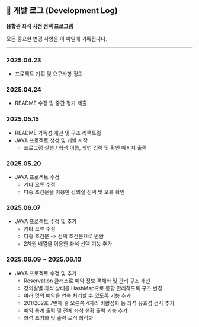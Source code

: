 ## 📅 개발 로그 (Development Log)

**융합관 좌석 사전 선택 프로그램**

모든 중요한 변경 사항은 이 파일에 기록됩니다.

---
### 2025.04.23
- 프로젝트 기획 및 요구사항 정의

### 2025.04.24
- README 수정 및 중간 평가 제출

### 2025.05.15
- README 가독성 개선 및 구조 리팩토링
- JAVA 프로젝트 생성 및 개발 시작
	- 프로그램 실행 / 학생 이름, 학번 입력 및 확인 메시지 출력

### 2025.05.20
- JAVA 프로젝트 수정
	- 기타 오류 수정
	- 다중 조건문을 이용한 강의실 선택 및 오류 확인

### 2025.06.07
- JAVA 프로젝트 수정 및 추가
	- 기타 오류 수정
	- 다중 조건문 -> 선택 조건문으로 변환
	- 2차원 배열을 이용한 좌석 선택 기능 추가

### 2025.06.09 ~ 2025.06.10
- JAVA 프로젝트 수정 및 추가
	- Reservation 클래스로 예약 정보 객체화 및 관리 구조 개선
	- 강의실별 좌석 상태를 HashMap으로 통합 관리하도록 구조 변경
	- 여러 명의 예약을 연속 처리할 수 있도록 기능 추가
	- 201/202호 7번째 줄 오른쪽 4자리 비활성화 등 좌석 유효성 검사 추가
	- 예약 통계 출력 및 전체 좌석 현황 출력 기능 추가
	- 좌석 초기화 및 출력 로직 최적화